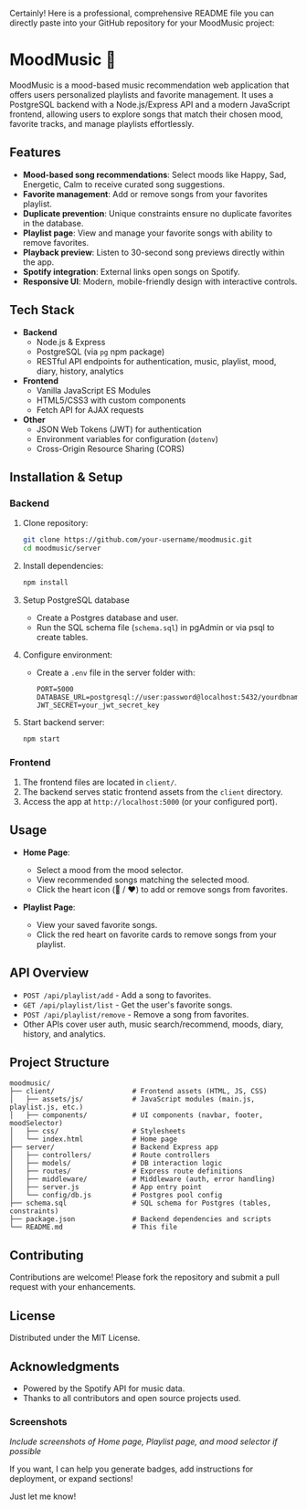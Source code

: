 Certainly! Here is a professional, comprehensive README file you can directly paste into your GitHub repository for your MoodMusic project:

# MoodMusic 🎵

MoodMusic is a mood-based music recommendation web application that offers users personalized playlists and favorite management. It uses a PostgreSQL backend with a Node.js/Express API and a modern JavaScript frontend, allowing users to explore songs that match their chosen mood, favorite tracks, and manage playlists effortlessly.

## Features

- **Mood-based song recommendations**: Select moods like Happy, Sad, Energetic, Calm to receive curated song suggestions.
- **Favorite management**: Add or remove songs from your favorites playlist.
- **Duplicate prevention**: Unique constraints ensure no duplicate favorites in the database.
- **Playlist page**: View and manage your favorite songs with ability to remove favorites.
- **Playback preview**: Listen to 30-second song previews directly within the app.
- **Spotify integration**: External links open songs on Spotify.
- **Responsive UI**: Modern, mobile-friendly design with interactive controls.

## Tech Stack

- **Backend**
  - Node.js & Express
  - PostgreSQL (via `pg` npm package)
  - RESTful API endpoints for authentication, music, playlist, mood, diary, history, analytics
- **Frontend**
  - Vanilla JavaScript ES Modules
  - HTML5/CSS3 with custom components
  - Fetch API for AJAX requests
- **Other**
  - JSON Web Tokens (JWT) for authentication
  - Environment variables for configuration (`dotenv`)
  - Cross-Origin Resource Sharing (CORS)

## Installation & Setup

### Backend

1. Clone repository:
    ```bash
    git clone https://github.com/your-username/moodmusic.git
    cd moodmusic/server
    ```

2. Install dependencies:
    ```bash
    npm install
    ```

3. Setup PostgreSQL database
   - Create a Postgres database and user.
   - Run the SQL schema file (`schema.sql`) in pgAdmin or via psql to create tables.

4. Configure environment:
   - Create a `.env` file in the server folder with:
     ```
     PORT=5000
     DATABASE_URL=postgresql://user:password@localhost:5432/yourdbname
     JWT_SECRET=your_jwt_secret_key
     ```

5. Start backend server:
    ```bash
    npm start
    ```

### Frontend

1. The frontend files are located in `client/`.
2. The backend serves static frontend assets from the `client` directory.
3. Access the app at `http://localhost:5000` (or your configured port).

## Usage

- **Home Page**:
  - Select a mood from the mood selector.
  - View recommended songs matching the selected mood.
  - Click the heart icon (🤍 / ❤️) to add or remove songs from favorites.

- **Playlist Page**:
  - View your saved favorite songs.
  - Click the red heart on favorite cards to remove songs from your playlist.

## API Overview

- `POST /api/playlist/add` - Add a song to favorites.
- `GET /api/playlist/list` - Get the user's favorite songs.
- `POST /api/playlist/remove` - Remove a song from favorites.
- Other APIs cover user auth, music search/recommend, moods, diary, history, and analytics.

## Project Structure

```
moodmusic/
├── client/                   # Frontend assets (HTML, JS, CSS)
│   ├── assets/js/            # JavaScript modules (main.js, playlist.js, etc.)
│   ├── components/           # UI components (navbar, footer, moodSelector)
│   ├── css/                  # Stylesheets
│   └── index.html            # Home page
├── server/                   # Backend Express app
│   ├── controllers/          # Route controllers
│   ├── models/               # DB interaction logic
│   ├── routes/               # Express route definitions
│   ├── middleware/           # Middleware (auth, error handling)
│   ├── server.js             # App entry point
│   └── config/db.js          # Postgres pool config
├── schema.sql                # SQL schema for Postgres (tables, constraints)
├── package.json              # Backend dependencies and scripts
└── README.md                 # This file
```

## Contributing

Contributions are welcome! Please fork the repository and submit a pull request with your enhancements.

## License

Distributed under the MIT License.

## Acknowledgments

- Powered by the Spotify API for music data.
- Thanks to all contributors and open source projects used.

### Screenshots

*Include screenshots of Home page, Playlist page, and mood selector if possible*

If you want, I can help you generate badges, add instructions for deployment, or expand sections!

Just let me know!
